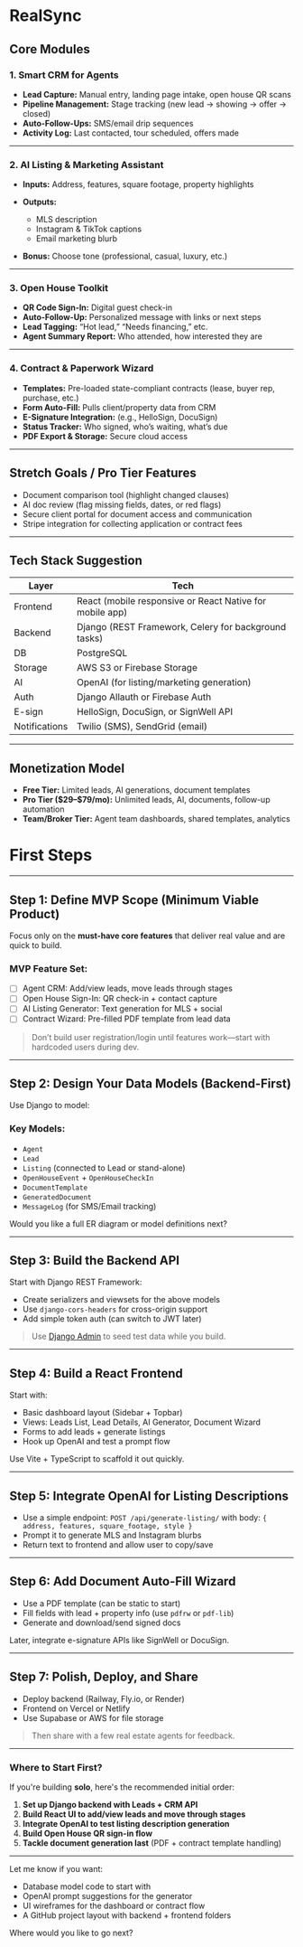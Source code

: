 
# **RealSync**

## **Core Modules**

### **1. Smart CRM for Agents**

* **Lead Capture:** Manual entry, landing page intake, open house QR scans
* **Pipeline Management:** Stage tracking (new lead → showing → offer → closed)
* **Auto-Follow-Ups:** SMS/email drip sequences
* **Activity Log:** Last contacted, tour scheduled, offers made

---

### **2. AI Listing & Marketing Assistant**

* **Inputs:** Address, features, square footage, property highlights
* **Outputs:**

  * MLS description
  * Instagram & TikTok captions
  * Email marketing blurb
* **Bonus:** Choose tone (professional, casual, luxury, etc.)

---

### **3. Open House Toolkit**

* **QR Code Sign-In:** Digital guest check-in
* **Auto-Follow-Up:** Personalized message with links or next steps
* **Lead Tagging:** “Hot lead,” “Needs financing,” etc.
* **Agent Summary Report:** Who attended, how interested they are

---

### **4. Contract & Paperwork Wizard**

* **Templates:** Pre-loaded state-compliant contracts (lease, buyer rep, purchase, etc.)
* **Form Auto-Fill:** Pulls client/property data from CRM
* **E-Signature Integration:** (e.g., HelloSign, DocuSign)
* **Status Tracker:** Who signed, who’s waiting, what’s due
* **PDF Export & Storage:** Secure cloud access

---

## **Stretch Goals / Pro Tier Features**

* Document comparison tool (highlight changed clauses)
* AI doc review (flag missing fields, dates, or red flags)
* Secure client portal for document access and communication
* Stripe integration for collecting application or contract fees

---

## **Tech Stack Suggestion**

| Layer         | Tech                                                     |
| ------------- | -------------------------------------------------------- |
| Frontend      | React (mobile responsive or React Native for mobile app) |
| Backend       | Django (REST Framework, Celery for background tasks)     |
| DB            | PostgreSQL                                               |
| Storage       | AWS S3 or Firebase Storage                               |
| AI            | OpenAI (for listing/marketing generation)                |
| Auth          | Django Allauth or Firebase Auth                          |
| E-sign        | HelloSign, DocuSign, or SignWell API                     |
| Notifications | Twilio (SMS), SendGrid (email)                           |

---

## **Monetization Model**

* **Free Tier:** Limited leads, AI generations, document templates
* **Pro Tier (\$29–\$79/mo):** Unlimited leads, AI, documents, follow-up automation
* **Team/Broker Tier:** Agent team dashboards, shared templates, analytics


# First Steps
---

## **Step 1: Define MVP Scope (Minimum Viable Product)**

Focus only on the **must-have core features** that deliver real value and are quick to build.

### MVP Feature Set:

* [ ] Agent CRM: Add/view leads, move leads through stages
* [ ] Open House Sign-In: QR check-in + contact capture
* [ ] AI Listing Generator: Text generation for MLS + social
* [ ] Contract Wizard: Pre-filled PDF template from lead data

> Don’t build user registration/login until features work—start with hardcoded users during dev.

---

## **Step 2: Design Your Data Models (Backend-First)**

Use Django to model:

### Key Models:

* `Agent`
* `Lead`
* `Listing` (connected to Lead or stand-alone)
* `OpenHouseEvent` + `OpenHouseCheckIn`
* `DocumentTemplate`
* `GeneratedDocument`
* `MessageLog` (for SMS/Email tracking)

Would you like a full ER diagram or model definitions next?

---

## **Step 3: Build the Backend API**

Start with Django REST Framework:

* Create serializers and viewsets for the above models
* Use `django-cors-headers` for cross-origin support
* Add simple token auth (can switch to JWT later)

> Use [Django Admin](https://docs.djangoproject.com/en/stable/ref/contrib/admin/) to seed test data while you build.

---

## **Step 4: Build a React Frontend**

Start with:

* Basic dashboard layout (Sidebar + Topbar)
* Views: Leads List, Lead Details, AI Generator, Document Wizard
* Forms to add leads + generate listings
* Hook up OpenAI and test a prompt flow

Use Vite + TypeScript to scaffold it out quickly.

---

## **Step 5: Integrate OpenAI for Listing Descriptions**

* Use a simple endpoint:
  `POST /api/generate-listing/`
  with body: `{ address, features, square_footage, style }`
* Prompt it to generate MLS and Instagram blurbs
* Return text to frontend and allow user to copy/save

---

## **Step 6: Add Document Auto-Fill Wizard**

* Use a PDF template (can be static to start)
* Fill fields with lead + property info (use `pdfrw` or `pdf-lib`)
* Generate and download/send signed docs

Later, integrate e-signature APIs like SignWell or DocuSign.

---

## **Step 7: Polish, Deploy, and Share**

* Deploy backend (Railway, Fly.io, or Render)
* Frontend on Vercel or Netlify
* Use Supabase or AWS for file storage

> Then share with a few real estate agents for feedback.

---

### **Where to Start First?**

If you're building **solo**, here's the recommended initial order:

1. **Set up Django backend with Leads + CRM API**
2. **Build React UI to add/view leads and move through stages**
3. **Integrate OpenAI to test listing description generation**
4. **Build Open House QR sign-in flow**
5. **Tackle document generation last** (PDF + contract template handling)

---

Let me know if you want:

* Database model code to start with
* OpenAI prompt suggestions for the generator
* UI wireframes for the dashboard or contract flow
* A GitHub project layout with backend + frontend folders

Where would you like to go next?
